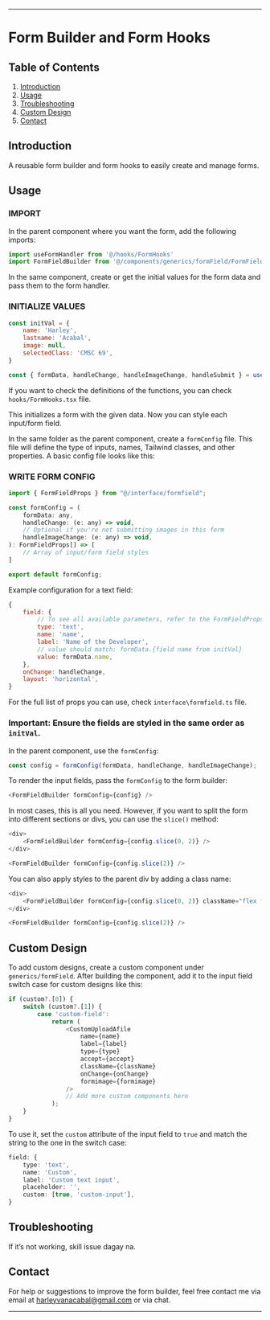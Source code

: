 
---

# Form Builder and Form Hooks

## Table of Contents
1. [Introduction](#introduction)
2. [Usage](#usage)
3. [Troubleshooting](#troubleshooting)
4. [Custom Design](#custom-design)
5. [Contact](#contact)

## Introduction
A reusable form builder and form hooks to easily create and manage forms.

## Usage

### IMPORT
In the parent component where you want the form, add the following imports:
```javascript
import useFormHandler from '@/hooks/FormHooks'
import FormFieldBuilder from '@/components/generics/formField/FormFieldBuilder'
```

In the same component, create or get the initial values for the form data and pass them to the form handler.

### INITIALIZE VALUES

```javascript
const initVal = {
    name: 'Harley',
    lastname: 'Acabal',
    image: null,
    selectedClass: 'CMSC 69',
}

const { formData, handleChange, handleImageChange, handleSubmit } = useFormHandler(initVal);
```

If you want to check the definitions of the functions, you can check `hooks/FormHooks.tsx` file.

This initializes a form with the given data. Now you can style each input/form field.

In the same folder as the parent component, create a `formConfig` file. This file will define the type of inputs, names, Tailwind classes, and other properties. A basic config file looks like this:

### WRITE FORM CONFIG 

```javascript
import { FormFieldProps } from "@/interface/formfield";

const formConfig = (
    formData: any,
    handleChange: (e: any) => void,
    // Optional if you're not submitting images in this form
    handleImageChange: (e: any) => void,
): FormFieldProps[] => [
    // Array of input/form field styles
]

export default formConfig;
```

Example configuration for a text field:

```javascript
{
    field: {
        // To see all available parameters, refer to the FormFieldProps file
        type: 'text',
        name: 'name',
        label: 'Name of the Developer',
        // value should match: formData.{field name from initVal}
        value: formData.name,
    },
    onChange: handleChange,
    layout: 'horizontal',
}
```

For the full list of props you can use, check `interface\formfield.ts` file. 

### Important: Ensure the fields are styled in the same order as `initVal`.

In the parent component, use the `formConfig`:

```javascript
const config = formConfig(formData, handleChange, handleImageChange);
```

To render the input fields, pass the `formConfig` to the form builder:

```javascript
<FormFieldBuilder formConfig={config} />
```

In most cases, this is all you need. However, if you want to split the form into different sections or divs, you can use the `slice()` method:

```javascript
<div>
    <FormFieldBuilder formConfig={config.slice(0, 2)} />
</div>

<FormFieldBuilder formConfig={config.slice(2)} />
```

You can also apply styles to the parent div by adding a class name:

```javascript
<div>
    <FormFieldBuilder formConfig={config.slice(0, 2)} className="flex flex-row" />
</div>

<FormFieldBuilder formConfig={config.slice(2)} />
```

## Custom Design
To add custom designs, create a custom component under `generics/formField`. After building the component, add it to the input field switch case for custom designs like this:

```javascript
if (custom?.[0]) {
    switch (custom?.[1]) {
        case 'custom-field':
            return (
                <CustomUploadAfile
                    name={name}
                    label={label}
                    type={type}
                    accept={accept}
                    className={className}
                    onChange={onChange}
                    formimage={formimage}
                />
                // Add more custom components here
            );
    }
}
```

To use it, set the `custom` attribute of the input field to `true` and match the string to the one in the switch case:

```typescript
field: {
    type: 'text',
    name: 'Custom',
    label: 'Custom text input',
    placeholder: '',
    custom: [true, 'custom-input'],
}
```

## Troubleshooting
If it’s not working, skill issue dagay na.

## Contact
For help or suggestions to improve the form builder, feel free contact me via email at harleyvanacabal@gmail.com or via chat.

---
